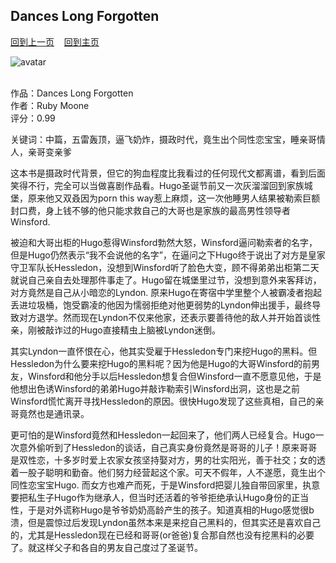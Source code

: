 ## Dances Long Forgotten
[回到上一页](https://boheme130.github.io/Reviews/)  &nbsp;&nbsp;  [回到主页](https://boheme130.github.io/Fiction.git.io/)

![avatar](https://www.anniesreadingtips.com/uploads/8/6/9/0/86907938/published/dances-long-forgotten-1.jpg?1635013042)
<br>
<br>

作品：Dances Long Forgotten<br>
作者：Ruby Moone<br>
评分：0.99<br>

关键词：中篇，五雷轰顶，逼飞奶炸，摄政时代，竟生出个同性恋宝宝，睡亲哥情人，亲哥变亲爹

这本书是摄政时代背景，但它的狗血程度比我看过的任何现代文都离谱，看到后面笑得不行，完全可以当做喜剧作品看。Hugo圣诞节前又一次灰溜溜回到家族城堡，原来他又双叒因为porn this way惹上麻烦，这一次他睡男人结果被勒索巨额封口费，身上钱不够的他只能求救自己的大哥也是家族的最高男性领导者Winsford. 

被迫和大哥出柜的Hugo惹得Winsford勃然大怒，Winsford逼问勒索者的名字，但是Hugo仍然表示“我不会说他的名字”，在逼问之下Hugo终于说出了对方是皇家守卫军队长Hessledon，没想到Winsford听了脸色大变，顾不得弟弟出柜第二天就说自己亲自去处理那件事走了。Hugo留在城堡里过节，没想到意外来客拜访，对方竟然是自己从小暗恋的Lyndon. 原来Hugo在寄宿中学里整个人被霸凌者抱起丢进垃圾桶，饱受霸凌的他因为懦弱拒绝对他更弱势的Lyndon伸出援手，最终导致对方退学。然而现在Lyndon不仅来他家，还表示要善待他的敌人并开始首谈性亲，刚被敲诈过的Hugo直接精虫上脑被Lyndon迷倒。

其实Lyndon一直怀恨在心，他其实受雇于Hessledon专门来挖Hugo的黑料。但Hessledon为什么要来挖Hugo的黑料呢？因为他是Hugo的大哥Winsford的前男友，Winsford和他分手以后Hessledon想复合但Winsford一直不愿意见他，于是他想出色诱Winsford的弟弟Hugo并敲诈勒索引Winsford出洞，这也是之前Winsford慌忙离开寻找Hessledon的原因。很快Hugo发现了这些真相，自己的亲哥竟然也是通讯录。

更可怕的是Winsford竟然和Hessledon一起回来了，他们两人已经复合。Hugo一次意外偷听到了Hessledon的谈话，自己真实身份竟然是哥哥的儿子！原来哥哥是双性恋，十多岁时爱上农家女孩坚持娶对方，男的壮实阳光，善于社交；女的透着一股子聪明和勤奋。他们努力经营起这个家。可天不假年，人不遂愿，竟生出个同性恋宝宝Hugo. 而女方也难产而死，于是Winsford把婴儿独自带回家里，执意要把私生子Hugo作为继承人，但当时还活着的爷爷拒绝承认Hugo身份的正当性，于是对外谎称Hugo是爷爷奶奶高龄产生的孩子。知道真相的Hugo感觉很b溃，但是震惊过后发现Lyndon虽然本来是来挖自己黑料的，但其实还是喜欢自己的，尤其是Hessledon现在已经和哥哥(or爸爸)复合那自然也没有挖黑料的必要了。就这样父子和各自的男友自己度过了圣诞节。